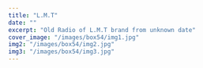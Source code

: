 ```yaml
---
title: "L.M.T"
date: ""
excerpt: "Old Radio of L.M.T brand from unknown date"
cover_image: "/images/box54/img1.jpg"
img2: "/images/box54/img2.jpg"
img3: "/images/box54/img3.jpg"
---
```

